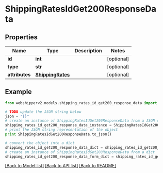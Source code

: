 # ShippingRatesIdGet200ResponseData


## Properties
Name | Type | Description | Notes
------------ | ------------- | ------------- | -------------
**id** | **int** |  | [optional] 
**type** | **str** |  | [optional] 
**attributes** | [**ShippingRates**](ShippingRates.md) |  | [optional] 

## Example

```python
from webshipperv2.models.shipping_rates_id_get200_response_data import ShippingRatesIdGet200ResponseData

# TODO update the JSON string below
json = "{}"
# create an instance of ShippingRatesIdGet200ResponseData from a JSON string
shipping_rates_id_get200_response_data_instance = ShippingRatesIdGet200ResponseData.from_json(json)
# print the JSON string representation of the object
print ShippingRatesIdGet200ResponseData.to_json()

# convert the object into a dict
shipping_rates_id_get200_response_data_dict = shipping_rates_id_get200_response_data_instance.to_dict()
# create an instance of ShippingRatesIdGet200ResponseData from a dict
shipping_rates_id_get200_response_data_form_dict = shipping_rates_id_get200_response_data.from_dict(shipping_rates_id_get200_response_data_dict)
```
[[Back to Model list]](../README.md#documentation-for-models) [[Back to API list]](../README.md#documentation-for-api-endpoints) [[Back to README]](../README.md)


